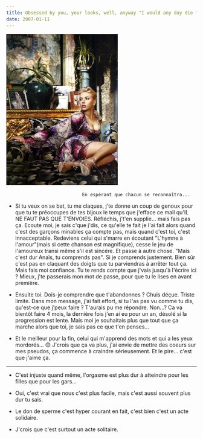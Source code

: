```yaml
---
title: Obsessed by you, your looks, well, anyway "I would any day die for you"
date: 2007-01-11
---
```


![une image](./img/684878615_small.jpg)


                                En espérant que chacun se reconnaîtra...

* Si tu veux on se bat, tu me claques, j'te donne un coup de genoux pour que tu te préoccupes de tes bijoux le temps que j'efface ce mail qu'IL NE FAUT PAS QUE T'ENVOIES. Réfléchis, j't'en supplie... mais fais pas ça. Ecoute moi, je sais c'que j'dis, ce qu'elle te fait je l'ai fait alors quand c'est des garçons minables ça compte pas, mais quand c'est toi, c'est innacceptable. Redeviens celui qui s'marre en écoutant "L'hymne à l'amour"(mais si cette chanson est magnifique), cesse le jeu de l'amoureux transi même s'il est sincére. Et passe à autre chose. "Mais c'est dur Anaïs, tu comprends pas". Si je comprends justement. Bien sûr c'est pas en claquant des doigts que tu parviendras à arrêter tout ça. Mais fais moi confiance.
Tu te rends compte que j'vais jusqu'à l'écrire ici ? Mieux, j'te passerais mon mot de passe, pour que tu le lises en avant première.

* Ensuite toi. Dois-je comprendre que t'abandonnes ? Chuis déçue. Triste limite. Dans mon message, j'ai fait effort, si tu l'as pas vu comme tu dis, qu'est-ce que j'peux faire ? T'aurais pu me répondre. Non...? Ca va bientôt faire 4 mois, la dernière fois j'en ai eu pour un an, désolé si la progression est lente. Mais moi je souhaitais plus que tout que ça marche alors que toi, je sais pas ce que t'en penses...

* Et le meilleur pour la fin, celui qui m'apprend des mots et qui a les yeux mordorés... 😊
J'crois que ça va plus, j'ai envie de mettre des coeurs sur mes pseudos, ça commence à craindre sérieusement. Et le pire... c'est que j'aime ça.

_________________________________________________________________________________________________


- C'est injuste quand même, l'orgasme est plus dur à atteindre pour les filles que pour les gars...
- Oui, c'est vrai que nous c'est plus facile, mais c'est aussi souvent plus dur tu sais.

- Le don de sperme c'est hyper courant en fait, c'est bien c'est un acte solidaire.
- J'crois que c'est surtout un acte solitaire.
            

